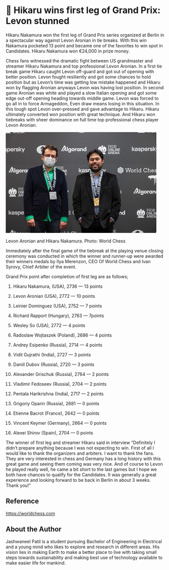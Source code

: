 # 🦄 Hikaru wins first leg of Grand Prix: Levon stunned

Hikaru Nakamura won the first leg of Grand Prix series organized at Berlin in a spectacular way against Levon Aronian in tie breaks. With this win Nakamura pocketed 13 point and became one of the favorites to win spot in Candidates. Hikaru Nakamura won €24,000 in prize money.

Chess fans witnessed the dramatic fight between US grandmaster and streamer Hikaru Nakamura and top professional Levon Aronian. In a first tie break game Hikaru caught Levon off-guard and got out of opening with better position. Levon fought resiliently and got some chances to hold position but as Levon’s time was getting low mistake happened and Hikaru won by flagging Aronian anyways Levon was having lost position. In second game Aronian was white and played a slow Italian opening and got some edge out-off opening heading towards middle game. Levon was forced to go all in to force Armageddon, Even draw means losing in this situation. In this tough spot Levon over-pressed and gave advantage to Hikaru. Hikaru ultimately converted won position with great technique. And Hikaru won tiebreaks with sheer dominance on full time top professional chess player Levon Aronian.

![Hikaru](_static/images/hikaru/hikaru.jpg)

Levon Aronian and Hikaru Nakamura. Photo: World Chess

Immediately after the final game of the tiebreak at the playing venue closing ceremony was conducted in which the winner and runner-up were awarded their winners medals by Ilya Merenzon, CEO Of World Chess and Ivan Syrovy, Chief Arbiter of the event.

Grand Prix point after completion of first leg are as follows;

1.    Hikaru Nakamura, (USA), 2736 — 13 points

2.    Levon Aronian (USA), 2772 — 10 points

3.    Leinier Dominguez (USA), 2752 — 7 points

4.    Richard Rapport (Hungary), 2763 — 7points

5.    Wesley So (USA), 2772 — 4 points

6.    Radoslaw Wojtaszek (Poland), 2686 — 4 points

7.    Andrey Esipenko (Russia), 2714 — 4 points

8.    Vidit Gujrathi (India), 2727 — 3 points

9.    Daniil Dubov (Russia), 2720 — 3 points

10.    Alexander Grischuk (Russia), 2764 — 2 points

11.    Vladimir Fedoseev (Russia), 2704 — 2 points

12.    Pentala Harikrishna (India), 2717 — 2 points

13.    Grigoriy Oparin (Russia), 2681 — 0 points

14.    Etienne Bacrot (France), 2642 — 0 points

15.    Vincent Keymer (Germany), 2664 — 0 points

16.    Alexei Shirov (Spain), 2704 — 0 points

The winner of first leg and streamer Hikaru said in interview “Definitely I didn’t prepare anything because I was not expecting to win. First of all I would like to thank the organizers and arbiters. I want to thank the fans. They are very interested in chess and Germany has a long history with this great game and seeing them coming was very nice. And of course to Levon he played really well, he came a bit short to the last games but I hope we both have chances to qualify for the Candidates. It was generally a great experience and looking forward to be back in Berlin in about 3 weeks. Thank you!”

## Reference

https://worldchess.com


## About the Author

Jashwaneel Patil is a student pursuing Bachelor of Engineering in Electrical and a young mind who likes to explore and research in different areas. His vision lies in making Earth to make a better place to live with taking small steps towards sustainability and making best use of technology available to make easier life for mankind.
